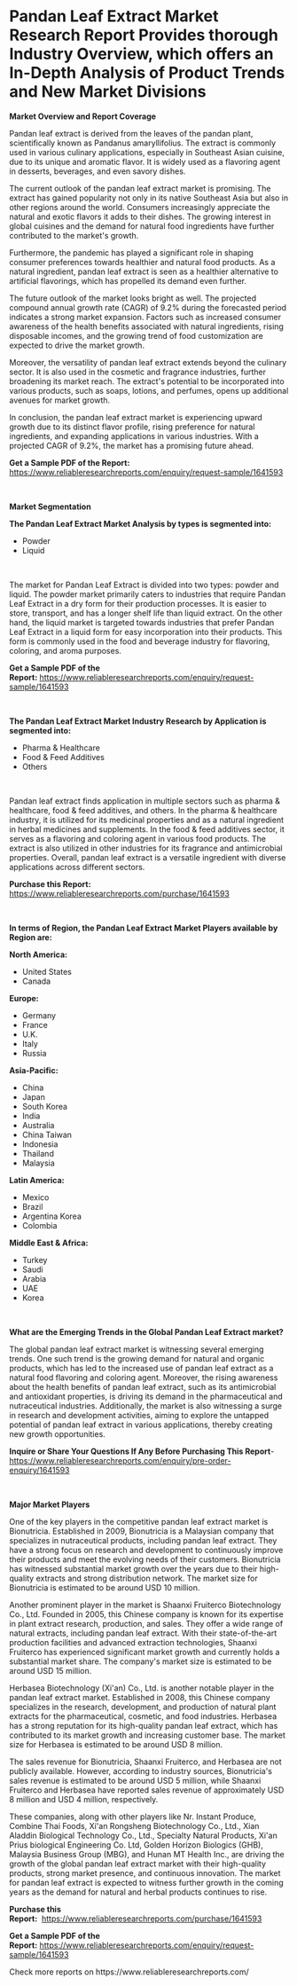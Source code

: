 <p><h1>Pandan Leaf Extract Market Research Report Provides thorough Industry Overview, which offers an In-Depth Analysis of Product Trends and New Market Divisions</h1></p><p><strong>Market Overview and Report Coverage</strong></p>
<p><p>Pandan leaf extract is derived from the leaves of the pandan plant, scientifically known as Pandanus amaryllifolius. The extract is commonly used in various culinary applications, especially in Southeast Asian cuisine, due to its unique and aromatic flavor. It is widely used as a flavoring agent in desserts, beverages, and even savory dishes.</p><p>The current outlook of the pandan leaf extract market is promising. The extract has gained popularity not only in its native Southeast Asia but also in other regions around the world. Consumers increasingly appreciate the natural and exotic flavors it adds to their dishes. The growing interest in global cuisines and the demand for natural food ingredients have further contributed to the market's growth.</p><p>Furthermore, the pandemic has played a significant role in shaping consumer preferences towards healthier and natural food products. As a natural ingredient, pandan leaf extract is seen as a healthier alternative to artificial flavorings, which has propelled its demand even further.</p><p>The future outlook of the market looks bright as well. The projected compound annual growth rate (CAGR) of 9.2% during the forecasted period indicates a strong market expansion. Factors such as increased consumer awareness of the health benefits associated with natural ingredients, rising disposable incomes, and the growing trend of food customization are expected to drive the market growth.</p><p>Moreover, the versatility of pandan leaf extract extends beyond the culinary sector. It is also used in the cosmetic and fragrance industries, further broadening its market reach. The extract's potential to be incorporated into various products, such as soaps, lotions, and perfumes, opens up additional avenues for market growth.</p><p>In conclusion, the pandan leaf extract market is experiencing upward growth due to its distinct flavor profile, rising preference for natural ingredients, and expanding applications in various industries. With a projected CAGR of 9.2%, the market has a promising future ahead.</p></p>
<p><strong>Get a Sample PDF of the Report:</strong> <a href="https://www.reliableresearchreports.com/enquiry/request-sample/1641593">https://www.reliableresearchreports.com/enquiry/request-sample/1641593</a></p>
<p>&nbsp;</p>
<p><strong>Market Segmentation</strong></p>
<p><strong>The Pandan Leaf Extract Market Analysis by types is segmented into:</strong></p>
<p><ul><li>Powder</li><li>Liquid</li></ul></p>
<p>&nbsp;</p>
<p><p>The market for Pandan Leaf Extract is divided into two types: powder and liquid. The powder market primarily caters to industries that require Pandan Leaf Extract in a dry form for their production processes. It is easier to store, transport, and has a longer shelf life than liquid extract. On the other hand, the liquid market is targeted towards industries that prefer Pandan Leaf Extract in a liquid form for easy incorporation into their products. This form is commonly used in the food and beverage industry for flavoring, coloring, and aroma purposes.</p></p>
<p><strong>Get a Sample PDF of the Report:</strong>&nbsp;<a href="https://www.reliableresearchreports.com/enquiry/request-sample/1641593">https://www.reliableresearchreports.com/enquiry/request-sample/1641593</a></p>
<p>&nbsp;</p>
<p><strong>The Pandan Leaf Extract Market Industry Research by Application is segmented into:</strong></p>
<p><ul><li>Pharma & Healthcare</li><li>Food & Feed Additives</li><li>Others</li></ul></p>
<p>&nbsp;</p>
<p><p>Pandan leaf extract finds application in multiple sectors such as pharma & healthcare, food & feed additives, and others. In the pharma & healthcare industry, it is utilized for its medicinal properties and as a natural ingredient in herbal medicines and supplements. In the food & feed additives sector, it serves as a flavoring and coloring agent in various food products. The extract is also utilized in other industries for its fragrance and antimicrobial properties. Overall, pandan leaf extract is a versatile ingredient with diverse applications across different sectors.</p></p>
<p><strong>Purchase this Report:</strong>&nbsp; <a href="https://www.reliableresearchreports.com/purchase/1641593">https://www.reliableresearchreports.com/purchase/1641593</a></p>
<p>&nbsp;</p>
<p><strong>In terms of Region, the Pandan Leaf Extract Market Players available by Region are:</strong></p>
<p>
    <p> <strong> North America: </strong>
        <ul>
            <li>United States</li>
            <li>Canada</li>
        </ul>
        </p> 
    <p> <strong> Europe: </strong>
        <ul>
            <li>Germany</li>
            <li>France</li>
            <li>U.K.</li>
            <li>Italy</li>
            <li>Russia</li>
        </ul>
        </p> 
    <p> <strong> Asia-Pacific: </strong>
        <ul>
            <li>China</li>
            <li>Japan</li>
            <li>South Korea</li>
            <li>India</li>
            <li>Australia</li>
            <li>China Taiwan</li>
            <li>Indonesia</li>
            <li>Thailand</li>
            <li>Malaysia</li>
        </ul>
        </p> 
    <p> <strong> Latin America: </strong>
        <ul>
            <li>Mexico</li>
            <li>Brazil</li>
            <li>Argentina Korea</li>
            <li>Colombia</li>
        </ul>
        </p> 
    <p> <strong> Middle East & Africa: </strong>
        <ul>
            <li>Turkey</li>
            <li>Saudi</li>
            <li>Arabia</li>
            <li>UAE</li>
            <li>Korea</li>
        </ul>
    </p>
    </p>
<p>&nbsp;</p>
<p><strong>What are the Emerging Trends in the Global Pandan Leaf Extract market?</strong></p>
<p><p>The global pandan leaf extract market is witnessing several emerging trends. One such trend is the growing demand for natural and organic products, which has led to the increased use of pandan leaf extract as a natural food flavoring and coloring agent. Moreover, the rising awareness about the health benefits of pandan leaf extract, such as its antimicrobial and antioxidant properties, is driving its demand in the pharmaceutical and nutraceutical industries. Additionally, the market is also witnessing a surge in research and development activities, aiming to explore the untapped potential of pandan leaf extract in various applications, thereby creating new growth opportunities.</p></p>
<p><strong>Inquire or Share Your Questions If Any Before Purchasing This Report</strong>- <a href="https://www.reliableresearchreports.com/enquiry/pre-order-enquiry/1641593">https://www.reliableresearchreports.com/enquiry/pre-order-enquiry/1641593</a></p>
<p>&nbsp;</p>
<p><strong>Major Market Players</strong></p>
<p><p>One of the key players in the competitive pandan leaf extract market is Bionutricia. Established in 2009, Bionutricia is a Malaysian company that specializes in nutraceutical products, including pandan leaf extract. They have a strong focus on research and development to continuously improve their products and meet the evolving needs of their customers. Bionutricia has witnessed substantial market growth over the years due to their high-quality extracts and strong distribution network. The market size for Bionutricia is estimated to be around USD 10 million.</p><p>Another prominent player in the market is Shaanxi Fruiterco Biotechnology Co., Ltd. Founded in 2005, this Chinese company is known for its expertise in plant extract research, production, and sales. They offer a wide range of natural extracts, including pandan leaf extract. With their state-of-the-art production facilities and advanced extraction technologies, Shaanxi Fruiterco has experienced significant market growth and currently holds a substantial market share. The company's market size is estimated to be around USD 15 million.</p><p>Herbasea Biotechnology (Xi'an) Co., Ltd. is another notable player in the pandan leaf extract market. Established in 2008, this Chinese company specializes in the research, development, and production of natural plant extracts for the pharmaceutical, cosmetic, and food industries. Herbasea has a strong reputation for its high-quality pandan leaf extract, which has contributed to its market growth and increasing customer base. The market size for Herbasea is estimated to be around USD 8 million.</p><p>The sales revenue for Bionutricia, Shaanxi Fruiterco, and Herbasea are not publicly available. However, according to industry sources, Bionutricia's sales revenue is estimated to be around USD 5 million, while Shaanxi Fruiterco and Herbasea have reported sales revenue of approximately USD 8 million and USD 4 million, respectively.</p><p>These companies, along with other players like Nr. Instant Produce, Combine Thai Foods, Xi'an Rongsheng Biotechnology Co., Ltd., Xian Aladdin Biological Technology Co., Ltd., Specialty Natural Products, Xi'an Prius biological Engineering Co. Ltd, Golden Horizon Biologics (GHB), Malaysia Business Group (MBG), and Hunan MT Health Inc., are driving the growth of the global pandan leaf extract market with their high-quality products, strong market presence, and continuous innovation. The market for pandan leaf extract is expected to witness further growth in the coming years as the demand for natural and herbal products continues to rise.</p></p>
<p><strong>Purchase this Report:</strong>&nbsp;&nbsp;<a href="https://www.reliableresearchreports.com/purchase/1641593">https://www.reliableresearchreports.com/purchase/1641593</a></p>
<p></p>
<p><strong>Get a Sample PDF of the Report:</strong>&nbsp;<a href="https://www.reliableresearchreports.com/enquiry/request-sample/1641593">https://www.reliableresearchreports.com/enquiry/request-sample/1641593</a></p>
<p>Check more reports on https://www.reliableresearchreports.com/</p>